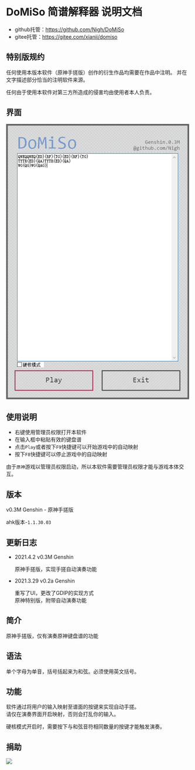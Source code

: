 DoMiSo 简谱解释器 说明文档
==================

- github托管：https://github.com/Nigh/DoMiSo
- gitee托管：https://gitee.com/xianii/domiso

特别版规约
------------------
任何使用本版本软件（原神手搓版）创作的衍生作品均需要在作品中注明。
并在文字描述部分恰当的注明软件来源。

任何由于使用本软件对第三方所造成的侵害均由使用者本人负责。

## 界面

![](assets/screenshot.png)

使用说明
------------------
- 右键使用管理员权限打开本软件
- 在输入框中粘贴有效的键盘谱
- 点击`Play`或者按下`F9`快捷键可以开始游戏中的自动映射
- 按下`F8`快捷键可以停止游戏中的自动映射

由于`原神`游戏以管理员权限启动，所以本软件需要管理员权限才能与游戏本体交互。


版本
------------------
v0.3M Genshin - 原神手搓版

ahk版本-`1.1.30.03`

更新日志
------------------
- 2021.4.2 v0.3M Genshin

  原神手搓版，实现手搓自动演奏功能

- 2021.3.29 v0.2a Genshin

  重写了UI，更改了GDIP的实现方式  
  原神特别版，附带自动演奏功能

简介
------------------
原神手搓版，仅有演奏原神键盘谱的功能

语法
------------------
单个字母为单音，括号括起来为和弦。必须使用英文括号。

功能
------------------
软件通过将用户的输入映射至谱面的按键来实现自动手搓。  
请仅在演奏界面开启映射，否则会打乱你的输入。

硬核模式开启时，需要按下与和弦音符相同数量的按键才能触发演奏。


捐助
------------------
![](assets/afdian.webp)
